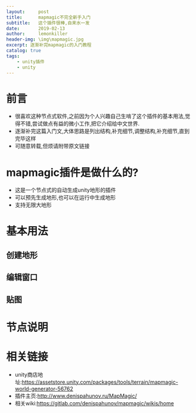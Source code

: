 ```yaml
---
layout:     post
title:      mapmagic不完全新手入门
subtitle:   这个插件很棒,自来水一发
date:       2019-02-13
author:     lemonkiller
header-img: \img\mapmagic.jpg
excerpt: 逐渐补完mapmagic的入门教程
catalog: true
tags:
    - unity插件
    - unity
---
```

# 前言

- 很喜欢这种节点式软件,之前因为个人兴趣自己生啃了这个插件的基本用法,觉得不错,尝试做点有益的微小工作,把它介绍给中文世界.
- 逐渐补完这篇入门文,大体思路是列出结构,补充细节,调整结构,补充细节,直到完毕这样
- 可随意转载,但烦请附带原文链接

# mapmagic插件是做什么的?
- 这是一个节点式的自动生成unity地形的插件
- 可以预先生成地形,也可以在运行中生成地形
- 支持无限大地形

# 基本用法
## 创建地形
## 编辑窗口
## 贴图

# 节点说明


# 相关链接

- unity商店地址:https://assetstore.unity.com/packages/tools/terrain/mapmagic-world-generator-56762
- 插件主页:http://www.denispahunov.ru/MapMagic/
- 相关wiki:https://gitlab.com/denispahunov/mapmagic/wikis/home


